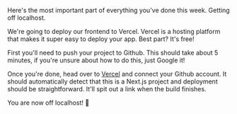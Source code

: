 Here's the most important part of everything you've done this week. Getting off localhost. 

We're going to deploy our frontend to Vercel. Vercel is a hosting platform that makes it super easy to deploy your app. Best part? It's free!

First you'll need to push your project to Github. This should take about 5 minutes, if you're unsure about how to do this, just Google it!

Once you're done, head over to [Vercel](https://vercel.com/) and connect your Github account. It should automatically detect that this is a Next.js project and deployment should be straightforward. It'll spit out a link when the build finishes.

You are now off localhost! 🎉